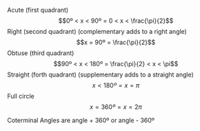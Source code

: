 Acute (first quadrant)
$$0º < x < 90º = 0 < x < \frac{\pi}{2}$$ Right (second quadrant) (complementary adds to a right angle)
$$x = 90º = \frac{\pi}{2}$$
Obtuse (third quadrant)
$$90º < x < 180º = \frac{\pi}{2} < x < \pi$$
Straight (forth quadrant) (supplementary adds to a straight angle)
$$x < 180º = x = \pi$$Full circle
$$x = 360º = x = 2\pi$$

Coterminal Angles are angle + 360º or angle - 360º